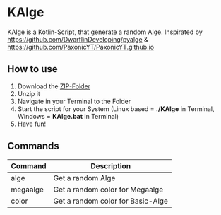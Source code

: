 # KAlge

KAlge is a Kotlin-Script, that generate a random Alge. Inspirated by https://github.com/DwarflinDeveloping/pyalge & https://github.com/PaxonicYT/PaxonicYT.github.io

## How to use

1. Download the [ZIP-Folder](https://github.com/DerTev/KAlge/releases/download/1.0.0/KAlge.zip)
2. Unzip it 
3. Navigate in your Terminal to the Folder
4. Start the script for your System (Linux based = **./KAlge** in Terminal, Windows = **KAlge.bat** in Terminal)
5. Have fun!

## Commands

Command | Description
------------ | -------------
alge | Get a random Alge
megaalge | Get a random color for Megaalge
color | Get a random color for Basic-Alge
